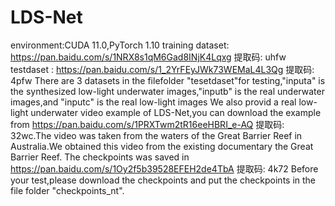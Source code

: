 # LDS-Net
environment:CUDA 11.0,PyTorch 1.10
training dataset: https://pan.baidu.com/s/1NRX8s1qM6Gad8INjK4Lqxg 提取码: uhfw 
testdaset : https://pan.baidu.com/s/1_2YrFEyJWk73WEMaL4L3Qg 提取码: 4pfw 
There are 3 datasets in the filefolder "tesetdaset"for testing,"inputa" is the synthesized low-light underwater images,"inputb" is the real underwater images,and "inputc" is the real low-light images
We also provid a real low-light underwater video example of LDS-Net,you can download the example from https://pan.baidu.com/s/1PRXTwm2tR16eeHBRI_e-AQ 提取码: 32wc.The video was taken from the waters of the Great Barrier Reef in Australia.We obtained this video from the existing documentary the Great Barrier Reef.
The checkpoints was saved in https://pan.baidu.com/s/1Oy2f5b39528EFEH2de4TbA 提取码: 4k72 
Before your test,please download the checkpoints and put the checkpoints in the file folder "checkpoints_nt".
